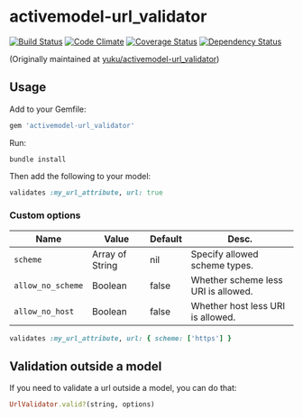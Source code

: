 # activemodel-url_validator

[![Build Status](https://travis-ci.org/tomoasleep/activemodel-url_validator.svg?branch=master)](https://travis-ci.org/tomoasleep/activemodel-url_validator) [![Code Climate](https://codeclimate.com/github/tomoasleep/activemodel-url_validator/badges/gpa.svg)](https://codeclimate.com/github/tomoasleep/activemodel-url_validator) [![Coverage Status](https://coveralls.io/repos/tomoasleep/activemodel-url_validator/badge.svg)](https://coveralls.io/r/tomoasleep/activemodel-url_validator) [![Dependency Status](https://gemnasium.com/tomoasleep/activemodel-url_validator.svg)](https://gemnasium.com/tomoasleep/activemodel-url_validator)

(Originally maintained at [yuku/activemodel-url_validator](https://github.com/yuku/activemodel-url_validator))

## Usage

Add to your Gemfile:

```rb
gem 'activemodel-url_validator'
```

Run:

```
bundle install
```

Then add the following to your model:

```rb
validates :my_url_attribute, url: true
```

### Custom options

Name | Value | Default | Desc.
----|----|----|----
`scheme` | Array of String | nil | Specify allowed scheme types.
`allow_no_scheme` | Boolean | false | Whether scheme less URI is allowed.
`allow_no_host` | Boolean | false | Whether host less URI is allowed.

```rb
validates :my_url_attribute, url: { scheme: ['https'] }
```

## Validation outside a model

If you need to validate a url outside a model, you can do that:

```rb
UrlValidator.valid?(string, options)
```
